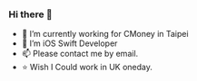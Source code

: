 ### Hi there 👋
- 🔭 I’m currently working for CMoney in Taipei
- 🌱 I’m iOS Swift Developer
- 📫 Please contact me by email.
- ⭐️ Wish I Could work in UK oneday.

<!--
**kenny55660955/kenny55660955** is a ✨ _special_ ✨ repository because its `README.md` (this file) appears on your GitHub profile.

Here are some ideas to get you started:


-->
